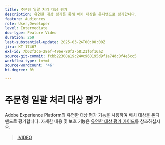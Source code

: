 ```yaml
---
title: 주문형 일괄 처리 대상 평가
description: 유연한 대상 평가를 통해 배치 대상을 온디맨드로 평가합니다.
feature: Audiences
role: User,Developer
level: Intermediate
doc-type: Feature Video
duration: 269
last-substantial-update: 2025-03-26T00:00:00Z
jira: KT-17467
exl-id: 7b62f2c6-28ef-496e-80f2-b8121f6f16a2
source-git-commit: fcbb22308a19c240c960195d9f1a74dc8f4e5cc5
workflow-type: tm+mt
source-wordcount: '46'
ht-degree: 0%

---
```


# 주문형 일괄 처리 대상 평가

Adobe Experience Platform의 유연한 대상 평가 기능을 사용하여 배치 대상을 온디맨드로 평가합니다. 자세한 내용 및 보호 기능은 [유연한 대상 평가 가이드](https://experienceleague.adobe.com/ko/docs/experience-platform/segmentation/methods/flexible-audience-evaluation)를 참조하십시오.

>[!VIDEO](https://video.tv.adobe.com/v/3453647/?learn=on&enablevpops&captions=kor)
